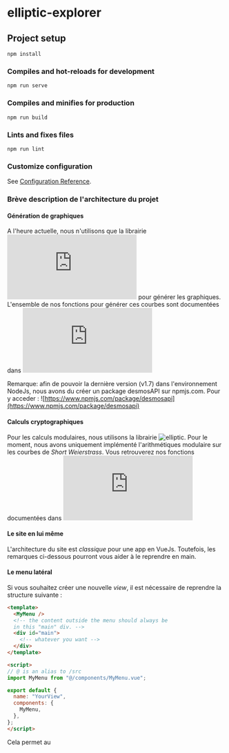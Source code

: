 # elliptic-explorer

## Project setup
```
npm install
```

### Compiles and hot-reloads for development
```
npm run serve
```

### Compiles and minifies for production
```
npm run build
```

### Lints and fixes files
```
npm run lint
```

### Customize configuration
See [Configuration Reference](https://cli.vuejs.org/config/).

### Brève description de l'architecture du projet

#### Génération de graphiques

A l'heure actuelle, nous n'utilisons que la librairie ![DesmosAPI](https://www.desmos.com/api/v1.7/docs/index.html) pour générer les graphiques.
L'ensemble de nos fonctions pour générer ces courbes sont documentées dans ![GraphicalInterfaceDocumentation/index.html](https://github.com/DanielArian/elliptic-explorer/blob/main/GraphicalInterfaceDocumentation/index.html)

Remarque: afin de pouvoir la dernière version (v1.7) dans l'environnement NodeJs, nous avons du créer un package desmosAPI
sur npmjs.com. Pour y acceder : ![https://www.npmjs.com/package/desmosapi](https://www.npmjs.com/package/desmosapi)

#### Calculs cryptographiques

Pour les calculs modulaires, nous utilisons la librairie ![elliptic](https://github.com/indutny/elliptic).
Pour le moment, nous avons uniquement implémenté l'arithmétiques modulaire sur les courbes de *Short Weierstrass*.
Vous retrouverez nos fonctions documentées dans ![/src/app/math/ShortWeierstrass.js](https://github.com/DanielArian/elliptic-explorer/blob/main/src/app/math/ShortWeierstrass.js)

#### Le site en lui même

L'architecture du site est *classique* pour une app en VueJs.
Toutefois, les remarques ci-dessous pourront vous aider à le reprendre en main.

#### Le menu latéral

Si vous souhaitez créer une nouvelle *view*, il est nécessaire de reprendre la structure
suivante :

```html
<template>
  <MyMenu />
  <!-- the content outside the menu should always be
  in this "main" div. -->
  <div id="main">
    <!-- whatever you want -->
  </div>
</template>

<script>
// @ is an alias to /src
import MyMenu from "@/components/MyMenu.vue";

export default {
  name: "YourView",
  components: {
    MyMenu,
  },
};
</script>
```

Cela permet au 